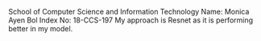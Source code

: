 School of Computer Science and Information Technology
Name: Monica Ayen Bol
Index No: 18-CCS-197
My approach is Resnet as it is performing better in my model.
